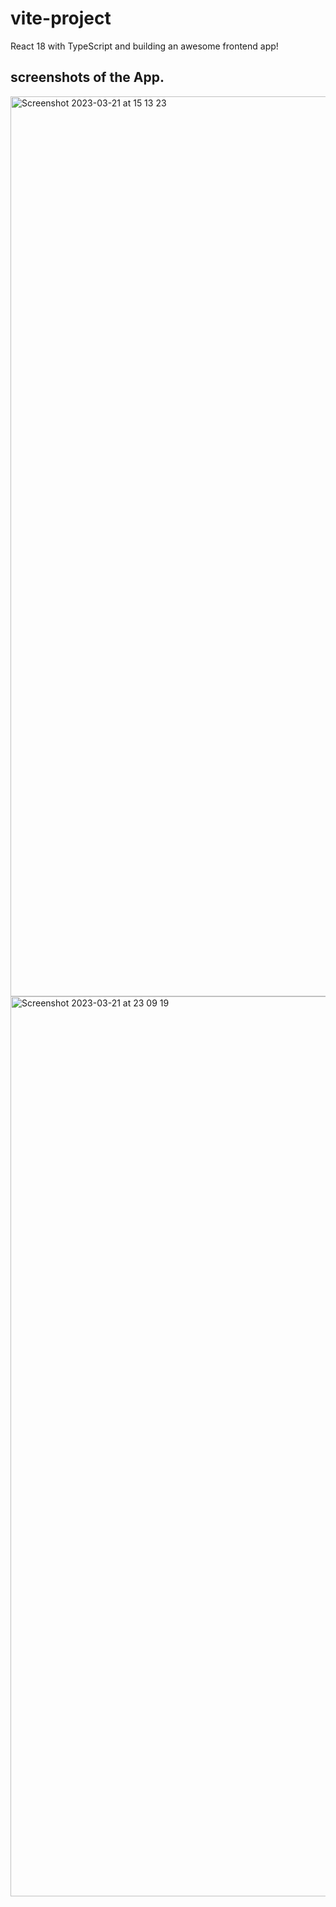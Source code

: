 # vite-project

React 18 with TypeScript and building an awesome frontend app!

## screenshots of the App.

<img width="1440" alt="Screenshot 2023-03-21 at 15 13 23" src="https://user-images.githubusercontent.com/73651340/226653861-0535eb85-badc-48e4-9317-f42f9057d12d.png">
<img width="1440" alt="Screenshot 2023-03-21 at 23 09 19" src="https://user-images.githubusercontent.com/73651340/226763049-869693f8-5a1f-4482-80e7-22490594422b.png">

